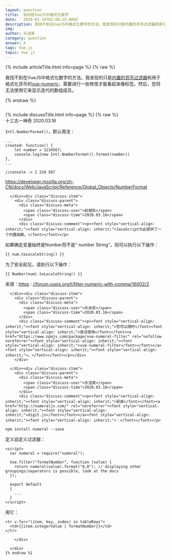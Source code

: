 ```yaml
---
layout: question
title:  如何在VueJS中格式化数字
date:   2020-03-16T02:09:15.000Z
description: 我找不到在VueJS中格式化数字的方法。我发现的只是内置的货币过滤器和用于格式化货币的vue-numeric，需要进行一些修改才能看起来像标签。然后，您将...
img: 
author: 乐泡芙
category: question
answer: 4
tags: Vue.js
topic: Vue.js
---
```

<div class="article-root">
  <div class="article">
    {% include articleTitle.html info=page %}
    {% raw %}
    <div class="article-content"><p><font style="vertical-align: inherit;"><font style="vertical-align: inherit;">我找不到在VueJS中格式化数字的方法。</font><font style="vertical-align: inherit;">我发现的只是</font></font><a href="http://011.vuejs.org/api/filters.html" rel="noreferrer"><font style="vertical-align: inherit;"><font style="vertical-align: inherit;">内置的货币过滤器</font></font></a><font style="vertical-align: inherit;"><font style="vertical-align: inherit;">和</font><font style="vertical-align: inherit;">用于格式化货币的</font></font><a href="https://github.com/kevinongko/vue-numeric" rel="noreferrer"><font style="vertical-align: inherit;"><font style="vertical-align: inherit;">vue-numeric</font></font></a><font style="vertical-align: inherit;"><font style="vertical-align: inherit;">，需要进行一些修改才能看起来像标签。</font><font style="vertical-align: inherit;">然后，您将无法使用它来显示迭代的数组成员。</font></font></p></div>
    {% endraw %}
  </div>
  <p style="height: 0;width:0;overflow: hidden;"> 第1669篇《如何在VueJS中格式化数字》来自Winter(https://github.com/aiyld/aiyld.github.io)的站点</p>
  <div class="discuss-wrapper">
    {% include discussTitle.html info=page %}
    {% raw %}
    <div class="discuss-item">
        <div class="discuss-parent">
          <div class="discuss-meta">
            <span class="discuss-user">十三古一神奇</span>
            <span class="discuss-time">2020.03.16</span>
          </div>
          <div class="discuss-comment"><p><code>Intl.NumberFormat()</code><font style="vertical-align: inherit;"><font style="vertical-align: inherit;">，默认用法：</font></font></p>

<pre><code>...<font></font>
created: function() {<font></font>
    let number = 1234567;<font></font>
    console.log(new Intl.NumberFormat().format(number))<font></font>
},<font></font>
...<font></font>
<font></font>
//console -&gt; 1 234 567<font></font>
</code></pre>

<p><a href="https://developer.mozilla.org/en-US/docs/Web/JavaScript/Reference/Global_Objects/NumberFormat" rel="nofollow noreferrer"><font style="vertical-align: inherit;"><font style="vertical-align: inherit;">https://developer.mozilla.org/zh-CN/docs/Web/JavaScript/Reference/Global_Objects/NumberFormat</font></font></a></p></div>
        </div>
        
      </div><div class="discuss-item">
        <div class="discuss-parent">
          <div class="discuss-meta">
            <span class="discuss-user">前端凯</span>
            <span class="discuss-time">2020.03.16</span>
          </div>
          <div class="discuss-comment"><p><font style="vertical-align: inherit;"><font style="vertical-align: inherit;">JavaScript为此提供了一个内置函数。</font></font></p>

<p><font style="vertical-align: inherit;"><font style="vertical-align: inherit;">如果确定变量始终是Number而不是“ number String”，则可以执行以下操作：</font></font></p>

<pre><code>{{ num.toLocaleString() }}
</code></pre>

<p><font style="vertical-align: inherit;"><font style="vertical-align: inherit;">为了安全起见，请执行以下操作：</font></font></p>

<pre><code>{{ Number(num).toLocaleString() }}
</code></pre>

<p><font style="vertical-align: inherit;"><font style="vertical-align: inherit;">来源：</font><a href="https://forum.vuejs.org/t/filter-numeric-with-comma/16002/2" rel="nofollow noreferrer"><font style="vertical-align: inherit;">https</font></a><font style="vertical-align: inherit;"> : </font></font><a href="https://forum.vuejs.org/t/filter-numeric-with-comma/16002/2" rel="nofollow noreferrer"><font style="vertical-align: inherit;"><font style="vertical-align: inherit;">//forum.vuejs.org/t/filter-numeric-with-comma/16002/2</font></font></a></p></div>
        </div>
        
      </div><div class="discuss-item">
        <div class="discuss-parent">
          <div class="discuss-meta">
            <span class="discuss-user">乐米亚</span>
            <span class="discuss-time">2020.03.16</span>
          </div>
          <div class="discuss-comment"><p><font style="vertical-align: inherit;"><font style="vertical-align: inherit;">您可以随时</font><font style="vertical-align: inherit;">尝试使用</font></font><a href="https://www.npmjs.com/package/vue-numeral-filter" rel="nofollow noreferrer"><font style="vertical-align: inherit;"><font style="vertical-align: inherit;">vue-numeral-filter</font></font></a><font style="vertical-align: inherit;"><font style="vertical-align: inherit;">。</font></font></p></div>
        </div>
        
      </div><div class="discuss-item">
        <div class="discuss-parent">
          <div class="discuss-meta">
            <span class="discuss-user">乐泡芙</span>
            <span class="discuss-time">2020.03.16</span>
          </div>
          <div class="discuss-comment"><p><font style="vertical-align: inherit;"><font style="vertical-align: inherit;">安装</font></font><a href="http://numeraljs.com/" rel="noreferrer"><font style="vertical-align: inherit;"><font style="vertical-align: inherit;">digit.js</font></font></a><font style="vertical-align: inherit;"><font style="vertical-align: inherit;">：</font></font></p>

<pre><code>npm install numeral --save  
</code></pre>

<p><font style="vertical-align: inherit;"><font style="vertical-align: inherit;">定义自定义过滤器：</font></font></p>

<pre><code>&lt;script&gt;<font></font>
  var numeral = require("numeral");<font></font>
<font></font>
  Vue.filter("formatNumber", function (value) {<font></font>
    return numeral(value).format("0,0"); // displaying other groupings/separators is possible, look at the docs<font></font>
  });<font></font>
<font></font>
  export default<font></font>
  {<font></font>
    ...<font></font>
  } <font></font>
&lt;/script&gt;<font></font>
</code></pre>

<p><font style="vertical-align: inherit;"><font style="vertical-align: inherit;">用它： </font></font></p>

<pre><code>&lt;tr v-for="(item, key, index) in tableRows"&gt;<font></font>
  &lt;td&gt;{{item.integerValue | formatNumber}}&lt;/td&gt;<font></font>
&lt;/tr&gt;<font></font>
</code></pre></div>
        </div>
        
      </div>
    {% endraw %}
  </div>
<div>

